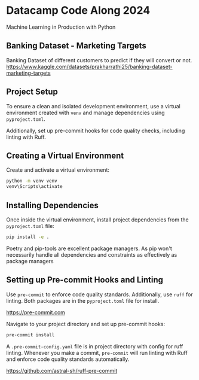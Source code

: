 # Datacamp Code Along 2024
Machine Learning in Production with Python

## Banking Dataset - Marketing Targets

Banking Dataset of different customers to predict if they will convert or not.
https://www.kaggle.com/datasets/prakharrathi25/banking-dataset-marketing-targets

## Project Setup

To ensure a clean and isolated development environment, use a
virtual environment created with `venv` and manage dependencies using
`pyproject.toml`.

Additionally, set up pre-commit hooks for code quality checks,
including linting with Ruff.

## Creating a Virtual Environment

Create and activate a virtual environment:
```bash
python -m venv venv
venv\Scripts\activate
```

## Installing Dependencies

Once inside the virtual environment, install project dependencies from the `pyproject.toml` file:
```bash
pip install -e .
```

Poetry and pip-tools are excellent package managers. As pip won't necessarily
handle all dependencies and constraints as effectively as package managers

## Setting up Pre-commit Hooks and Linting

Use `pre-commit` to enforce code quality standards.
Additionally, use `ruff` for linting.
Both packages are in the `pyproject.toml` file for install.

https://pre-commit.com

Navigate to your project directory and set up pre-commit hooks:
```bash
pre-commit install
```

A `.pre-commit-config.yaml` file is in project directory with config for
ruff linting. Whenever you make a commit, `pre-commit` will run linting
with Ruff and enforce code quality standards automatically.

https://github.com/astral-sh/ruff-pre-commit

